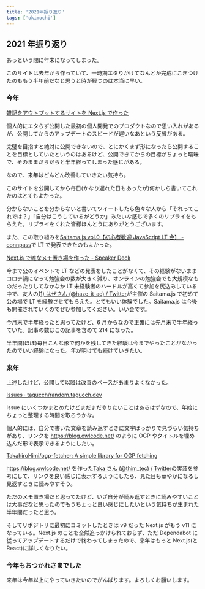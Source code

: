 ```yaml
---
title: '2021年振り返り'
tags: ['okimochi']
---
```


## 2021 年振り返り

あっという間に年末になってしまった。

このサイトは去年から作っていて、一時期エタりかけてなんとか完成にこぎつけたのももう半年前だなと思うと時が経つのは本当に早い。

### 今年

[雑記をアウトプットするサイトを Next\.js で作った](https://random.tagucch.dev/posts/2021-06-01)

個人的にエタらず公開した最初の個人開発でのプロダクトなので思い入れがあるが、公開してからのアップデートのスピードが遅いなあという反省がある。

完璧を目指すと絶対に公開できないので、とにかくまず形になったら公開することを目標としていたというのはあるけど、公開できてからの目標がちょっと曖昧で、そのままだらだらと半年経ってしまった感じがある。

なので、来年はどんどん改善していきたい気持ち。

このサイトを公開してから毎日(かなり遅れた日もあったが)何かしら書いてこれたのはとてもよかった。

分からないことを分からないと書いてツイートしたら色々な人から「それってこれでは？」「自分はこうしているがどうか」みたいな感じで多くのリプライをもらえた。リプライをくれた皆様ほんとうにありがとうございます。

また、この取り組みを[Saitama\.js vol\.0【初心者歓迎 JavaScript LT 会】 \- connpass](https://saitamajs.connpass.com/event/222401/)で LT で発表できたのもよかった。

[Next\.js で雑なメモ置き場を作った \- Speaker Deck](https://speakerdeck.com/tagucch/next-dot-jsdeza-namemozhi-kichang-wozuo-tuta)

今まで公のイベントで LT などの発表をしたことがなくて、その経験がないままコロナ禍になって勉強会の数が大きく減り、オンラインの勉強会でも大規模なものだったりしてなかなか LT 未経験者のハードルが高くて参加を尻込みしている中で、友人の[\(1\) はぜさん \(@haze_it_ac\) / Twitter](https://twitter.com/haze_it_ac?ref_src=twsrc%5Egoogle%7Ctwcamp%5Eserp%7Ctwgr%5Eauthor)が主催の Saitama.js で初めて公の場で LT を経験させてもらえた。とてもいい体験でした。Saitama.js は今後も開催されていくのでぜひ参加してください。いい会です。

今月末で半年経ったと思ってたけど、6 月からなので正確には先月末で半年経っていた。記事の数はこの記事を含めて 214 になった。

半年間(ほぼ)毎日こんな形で何かを残してきた経験は今までやったことがなかったのでいい経験になった。年が明けても続けていきたい。

### 来年

上述したけど、公開して以降は改善のペースがあまりよくなかった。

[Issues · tagucch/random\.tagucch\.dev](https://github.com/tagucch/random.tagucch.dev/issues)

Issue にいくつかまとめたけどまだまだやりたいことはあるはずなので、年始にちょっと整理する時間を取ろうかな。

個人的には、自分で書いた文章を読み返すときに文字ばっかりで見づらい気持ちがあり、リンクを https://blog.owlcode.net/ のように OGP やタイトルを埋め込んだ形で表示できるようにしたい。

[TakahiroHimi/ogp\-fetcher: A simple library for OGP fetching](https://github.com/TakahiroHimi/ogp-fetcher)

https://blog.owlcode.net/ を作った[Taka さん \(@thim_tec\) / Twitter](https://twitter.com/thim_tec)の実装を参考にして、リンクを良い感じに表示するようにしたら、見た目も華やかになるし見返すときに読みやすそう。

ただのメモ置き場だと思ってたけど、いざ自分が読み返すときに読みやすいことは大事だなと思ったのでもうちょっと良い感じにしたいという気持ちが生まれた半年間だったと思う。

そしてリポジトリに最初にコミットしたときは v9 だった Next.js がもう v11 になっている。Next.js のことを全然追っかけられておらず、ただ Dependabot に従ってアップデートするだけで終わってしまったので、来年はもっと Next.js(と React)に詳しくなりたい。

### 今年もおつかれさまでした

来年は今年以上にやっていきたいのでがんばります。よろしくお願いします。
